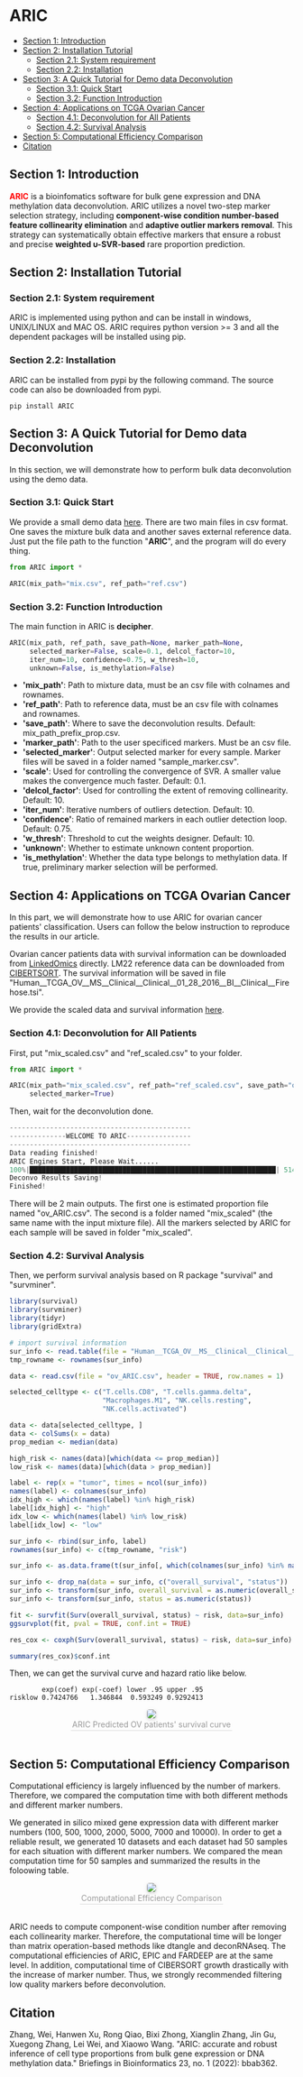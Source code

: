 # ARIC

* [Section 1: Introduction](#section-1-introduction)
* [Section 2: Installation Tutorial](#section-2-installation-tutorial)
     * [Section 2.1: System requirement](#section-21-system-requirement)
     * [Section 2.2: Installation](#section-22-installation)
* [Section 3: A Quick Tutorial for Demo data Deconvolution](#section-3-a-quick-tutorial-for-demo-data-deconvolution)
     * [Section 3.1: Quick Start](#section-31-quick-start)
     * [Section 3.2: Function Introduction](#section-32-function-introduction)
* [Section 4: Applications on TCGA Ovarian Cancer](#section-4-applications-on-tcga-ovarian-cancer)
     * [Section 4.1: Deconvolution for All Patients](#section-41-deconvolution-for-all-patients)
     * [Section 4.2: Survival Analysis](#section-42-survival-analysis)
* [Section 5: Computational Efficiency Comparison](#section-5-computational-efficiency-comparison)
* [Citation](#citation)


## Section 1: Introduction

**<font color=red>ARIC</font>** is a bioinfomatics software for bulk gene expression and DNA methylation data deconvolution. ARIC utilizes a novel two-step marker selection strategy, including **component-wise condition number-based feature collinearity elimination** and **adaptive outlier markers removal**. This strategy can systematically obtain effective markers that ensure a robust and precise **weighted υ-SVR-based** rare proportion prediction.

## Section 2: Installation Tutorial

### Section 2.1: System requirement
ARIC is implemented using python and can be install in windows, UNIX/LINUX and MAC OS. ARIC requires python version >= 3 and all the dependent packages will be installed using pip.

### Section 2.2: Installation
ARIC can be installed from pypi by the following command. The source code can also be downloaded from pypi.

```Shell
pip install ARIC
```

## Section 3: A Quick Tutorial for Demo data Deconvolution

In this section, we will demonstrate how to perform bulk data deconvolution using the demo data.

### Section 3.1: Quick Start

We provide a small demo data [here](https://github.com/XWangLabTHU/ARIC/tree/main/data/demo). 
There are two main files in csv format. One saves the mixture bulk data and another saves external reference data. Just put the file path to the function "**ARIC**", and the program will do every thing.

```python
from ARIC import *

ARIC(mix_path="mix.csv", ref_path="ref.csv")
```

### Section 3.2: Function Introduction

The main function in ARIC is **decipher**.

```Python
ARIC(mix_path, ref_path, save_path=None, marker_path=None, 
     selected_marker=False, scale=0.1, delcol_factor=10,
     iter_num=10, confidence=0.75, w_thresh=10, 
     unknown=False, is_methylation=False)
```

+ **'mix_path'**: Path to mixture data, must be an csv file with colnames and rownames.
+ **'ref_path'**: Path to reference data, must be an csv file with colnames and rownames.
+ **'save_path'**: Where to save the deconvolution results. Default: mix_path_prefix_prop.csv.
+ **'marker_path'**: Path to the user specificed markers. Must be an csv file.
+ **'selected_marker'**: Output selected marker for every sample. Marker files will be saved in a folder named "sample_marker.csv".
+ **'scale'**: Used for controlling the convergence of SVR. A smaller value makes the convergence much faster. Default: 0.1.
+ **'delcol_factor'**: Used for controlling the extent of removing collinearity. Default: 10.
+ **'iter_num'**: Iterative numbers of outliers detection. Default: 10.
+ **'confidence'**: Ratio of remained markers in each outlier detection loop. Default: 0.75.
+ **'w_thresh'**: Threshold to cut the weights designer. Default: 10.
+ **'unknown'**: Whether to estimate unknown content proportion.
+ **'is_methylation'**: Whether the data type belongs to methylation data. If true, preliminary marker selection will be performed.


## Section 4: Applications on TCGA Ovarian Cancer

In this part, we will demonstrate how to use ARIC for ovarian cancer patients' classification. Users can follow the below instruction to reproduce the results in our article.

Ovarian cancer patients data with survival information can be downloaded from [LinkedOmics](http://linkedomics.org/login.php) directly. LM22 reference data can be downloaded from [CIBERTSORT](https://www.nature.com/articles/nmeth.3337). The survival information will be saved in file "Human__TCGA_OV__MS__Clinical__Clinical__01_28_2016__BI__Clinical__Firehose.tsi".

We provide the scaled data and survival information [here](https://github.com/XWangLabTHU/ARIC/tree/main/data/TCGA_OV). 

### Section 4.1: Deconvolution for All Patients

First, put "mix_scaled.csv" and "ref_scaled.csv" to your folder.

```Python
from ARIC import *

ARIC(mix_path="mix_scaled.csv", ref_path="ref_scaled.csv", save_path="ov_ARIC.csv",
     selected_marker=True)

```

Then, wait for the deconvolution done.

```Python
---------------------------------------------
--------------WELCOME TO ARIC----------------
---------------------------------------------
Data reading finished!
ARIC Engines Start, Please Wait......
100%|█████████████████████████████████████████████████████████████| 514/514 [01:14<00:00,  6.89it/s]
Deconvo Results Saving!
Finished!
```

There will be 2 main outputs. The first one is estimated proportion file named "ov_ARIC.csv". The second is a folder named "mix_scaled" (the same name with the input mixture file). All the markers selected by ARIC for each sample will be saved in folder "mix_scaled".

### Section 4.2: Survival Analysis

Then, we perform survival analysis based on R package "survival" and "survminer".

```R
library(survival)
library(survminer)
library(tidyr)
library(gridExtra)

# import survival information
sur_info <- read.table(file = "Human__TCGA_OV__MS__Clinical__Clinical__01_28_2016__BI__Clinical__Firehose.tsi", header = TRUE, row.names = 1)
tmp_rowname <- rownames(sur_info)

data <- read.csv(file = "ov_ARIC.csv", header = TRUE, row.names = 1)

selected_celltype <- c("T.cells.CD8", "T.cells.gamma.delta", 
                       "Macrophages.M1", "NK.cells.resting", 
                       "NK.cells.activated")

data <- data[selected_celltype, ]
data <- colSums(x = data)
prop_median <- median(data)

high_risk <- names(data)[which(data <= prop_median)]
low_risk <- names(data)[which(data > prop_median)]

label <- rep(x = "tumor", times = ncol(sur_info))
names(label) <- colnames(sur_info)
idx_high <- which(names(label) %in% high_risk)
label[idx_high] <- "high"
idx_low <- which(names(label) %in% low_risk)
label[idx_low] <- "low"

sur_info <- rbind(sur_info, label)
rownames(sur_info) <- c(tmp_rowname, "risk")

sur_info <- as.data.frame(t(sur_info[, which(colnames(sur_info) %in% names(data))]))

sur_info <- drop_na(data = sur_info, c("overall_survival", "status"))
sur_info <- transform(sur_info, overall_survival = as.numeric(overall_survival))
sur_info <- transform(sur_info, status = as.numeric(status))

fit <- survfit(Surv(overall_survival, status) ~ risk, data=sur_info)
ggsurvplot(fit, pval = TRUE, conf.int = TRUE)

res_cox <- coxph(Surv(overall_survival, status) ~ risk, data=sur_info)

summary(res_cox)$conf.int

```

Then, we can get the survival curve and hazard ratio like below.

```
        exp(coef) exp(-coef) lower .95 upper .95
risklow 0.7424766   1.346844  0.593249 0.9292413
```

<center>
    <img style="border-radius: 0.3125em;
    box-shadow: 0 2px 4px 0 rgba(34,36,38,.12),0 2px 10px 0 rgba(34,36,38,.08);" 
    src="./data/Fig/ARIC.png">
    <br>
    <div style="color:orange; border-bottom: 1px solid #d9d9d9;
    display: inline-block;
    color: #999;
    padding: 2px;">ARIC Predicted OV patients' survival curve</div>
</center>

<br/>


## Section 5: Computational Efficiency Comparison


Computational efficiency is largely influenced by the number of markers. Therefore, we compared the computation time with both different methods and different marker numbers.

We generated in silico mixed gene expression data with different marker numbers (100, 500, 1000, 2000, 5000, 7000 and 10000). In order to get a reliable result, we generated 10 datasets and each dataset had 50 samples for each situation with different marker numbers. We compared the mean computation time for 50 samples and summarized the results in the foloowing table.

<center>
    <img style="border-radius: 0.3125em;
    box-shadow: 0 2px 4px 0 rgba(34,36,38,.12),0 2px 10px 0 rgba(34,36,38,.08);" 
    src="./data/Fig/bib_table.png">
    <br>
    <div style="color:orange; border-bottom: 1px solid #d9d9d9;
    display: inline-block;
    color: #999;
    padding: 2px;">Computational Efficiency Comparison</div>
</center>

<br/>

ARIC needs to compute component-wise condition number after removing each collinearity marker. Therefore, the computational time will be longer than matrix operation-based methods like dtangle and deconRNAseq. The computational efficiencies of ARIC, EPIC and FARDEEP are at the same level. In addition, computational time of CIBERSORT growth drastically with the increase of marker number. Thus, we strongly recommended filtering low quality markers before deconvolution.

## Citation

Zhang, Wei, Hanwen Xu, Rong Qiao, Bixi Zhong, Xianglin Zhang, Jin Gu, Xuegong Zhang, Lei Wei, and Xiaowo Wang. "ARIC: accurate and robust inference of cell type proportions from bulk gene expression or DNA methylation data." Briefings in Bioinformatics 23, no. 1 (2022): bbab362.

